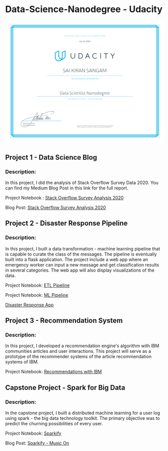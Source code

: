 # Data-Science-Nanodegree - Udacity

![Data Science](https://github.com/saikiransangam/Data-Science-Nanodegree/blob/master/DSND%20Certificate.png)

## Project 1 - Data Science Blog
### Description:

In this project, I did the analysis of Stack Overflow Survey Data 2020. You can find my Medium Blog Post in this link for the full report.

Project Notebook : [Stack Overflow Survey Analysis 2020](https://github.com/saikiransangam/Data-Science-Nanodegree/blob/master/Project%201%20-%20Data%20Science%20Blog/Stack%20Overflow%20Survey%202020.ipynb)

Blog Post: [Stack Overflow Survey Analysis 2020](https://medium.com/@saikiran.sangam7/stack-overflow-survey-analysis-2020-b67f4c644764)

## Project 2 - Disaster Response Pipeline
### Description:

In this project, I built a data transformation - machine learning pipeline that is capable to curate the class of the messages. The pipeline is eventually built into a flask application. The project include a web app where an emergency worker can input a new message and get classification results in several categories. The web app will also display visualizations of the data.

Project Notebook: [ETL Pipeline](https://github.com/saikiransangam/Data-Science-Nanodegree/blob/master/Project%202%20-%20Disaster%20Response%20Pipeline/ETL%20Pipeline%20Preparation.ipynb)

Project Notebook: [ML Pipeline](https://github.com/saikiransangam/Data-Science-Nanodegree/blob/master/Project%202%20-%20Disaster%20Response%20Pipeline/ML%20Pipeline%20Preparation.ipynb)

[Disaster Response App](https://github.com/saikiransangam/Data-Science-Nanodegree/tree/master/Project%202%20-%20Disaster%20Response%20Pipeline)

## Project 3 - Recommendation System
### Description:

In this project, I developed a recommendation engine's algorithm with IBM communities articles and user interactions. This project will serve as a prototype of the recommender systems of the article recommendation systems of IBM. 

Project Notebook: [Recommendations with IBM](https://github.com/saikiransangam/Data-Science-Nanodegree/tree/master/Project%203%20-%20Recommendation%20with%20IBM)

## Capstone Project - Spark for Big Data
### Description:

In the capstone project, I built a distributed machine learning for a user log using spark - the big data technology toolkit. The primary objective was to predict the churning possibilities of every user. 

Project Notebook: [Sparkify](https://github.com/saikiransangam/Data-Science-Nanodegree/tree/master/Project%204%20-%20Data%20science%20capstone)

Blog Post: [Sparkify - Music On](https://medium.com/@saikiran.sangam7/sparkify-music-on-5ccd4252a425)
